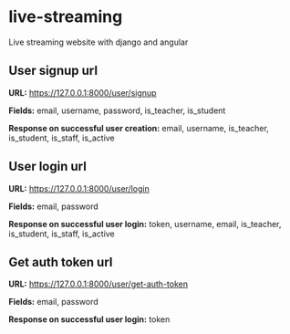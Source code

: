 # live-streaming
Live streaming website with django and angular

## User signup url
**URL:** https://127.0.0.1:8000/user/signup

**Fields:** email, username, password, is_teacher, is_student

**Response on successful user creation:** email, username, is_teacher, is_student, is_staff, is_active

## User login url
**URL:** https://127.0.0.1:8000/user/login

**Fields:** email, password

**Response on successful user login:** token, username, email, is_teacher, is_student, is_staff, is_active

## Get auth token url
**URL:** https://127.0.0.1:8000/user/get-auth-token

**Fields:** email, password

**Response on successful user login:** token
